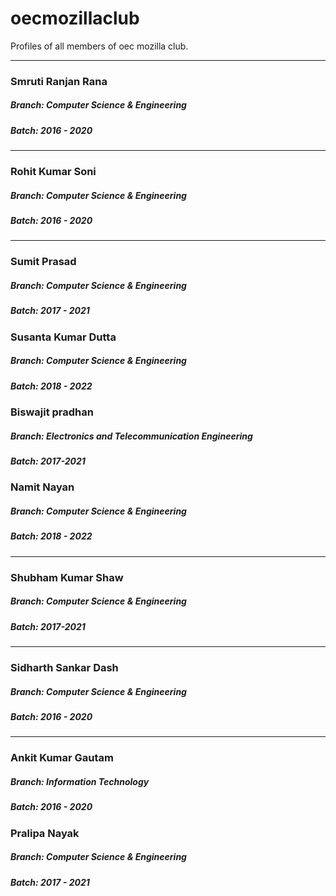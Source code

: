 # oecmozillaclub
Profiles of all members of oec mozilla club.

-----------------------------------------

### Smruti Ranjan Rana
##### Branch: Computer Science & Engineering
##### Batch: 2016 - 2020

--------

### Rohit Kumar Soni
##### Branch: Computer Science & Engineering
##### Batch: 2016 - 2020

--------
### Sumit Prasad
##### Branch: Computer Science & Engineering
##### Batch: 2017 - 2021

### Susanta Kumar Dutta
##### Branch: Computer Science & Engineering
##### Batch: 2018 - 2022

### Biswajit pradhan
##### Branch: Electronics and Telecommunication Engineering
##### Batch: 2017-2021


### Namit Nayan
##### Branch: Computer Science & Engineering
##### Batch: 2018 - 2022
---------------------------------------------
### Shubham Kumar Shaw
##### Branch: Computer Science & Engineering
##### Batch: 2017-2021

---------------------------------------------
### Sidharth Sankar Dash
##### Branch: Computer Science & Engineering
##### Batch: 2016 - 2020

---------------------------------------------
### Ankit Kumar Gautam
##### Branch: Information Technology
##### Batch: 2016 - 2020

### Pralipa Nayak
##### Branch: Computer Science & Engineering
##### Batch: 2017 - 2021
